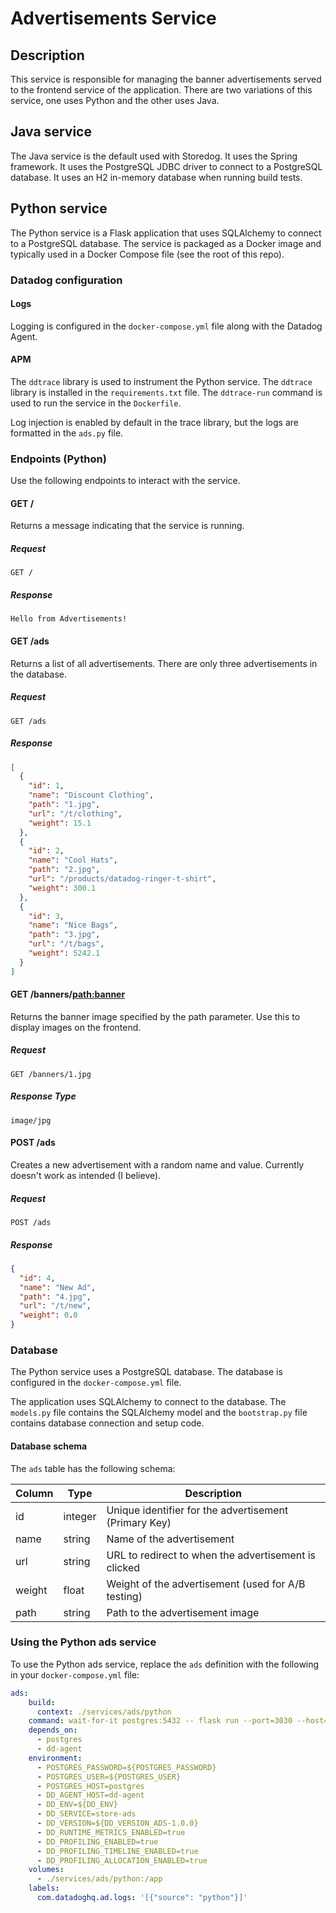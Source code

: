 # Advertisements Service

## Description

This service is responsible for managing the banner advertisements served to the frontend service of the application. There are two variations of this service, one uses Python and the other uses Java.

## Java service

The Java service is the default used with Storedog. It uses the Spring framework. It uses the PostgreSQL JDBC driver to connect to a PostgreSQL database. It uses an H2 in-memory database when running build tests.

## Python service

The Python service is a Flask application that uses SQLAlchemy to connect to a PostgreSQL database. The service is packaged as a Docker image and typically used in a Docker Compose file (see the root of this repo).

### Datadog configuration

#### Logs

Logging is configured in the `docker-compose.yml` file along with the Datadog Agent.

#### APM

The `ddtrace` library is used to instrument the Python service. The `ddtrace` library is installed in the `requirements.txt` file. The `ddtrace-run` command is used to run the service in the `Dockerfile`.

Log injection is enabled by default in the trace library, but the logs are formatted in the `ads.py` file.

### Endpoints (Python)

Use the following endpoints to interact with the service.

#### GET /

Returns a message indicating that the service is running.

##### Request

```text
GET /
```

##### Response

```text
Hello from Advertisements!
```

#### GET /ads

Returns a list of all advertisements. There are only three advertisements in the database.

##### Request

```text
GET /ads
```

##### Response

```json
[
  {
    "id": 1, 
    "name": "Discount Clothing", 
    "path": "1.jpg", 
    "url": "/t/clothing", 
    "weight": 15.1
  }, 
  {
    "id": 2, 
    "name": "Cool Hats", 
    "path": "2.jpg", 
    "url": "/products/datadog-ringer-t-shirt", 
    "weight": 300.1
  }, 
  {
    "id": 3, 
    "name": "Nice Bags", 
    "path": "3.jpg", 
    "url": "/t/bags", 
    "weight": 5242.1
  }
]
```

#### GET /banners/<path:banner>

Returns the banner image specified by the path parameter. Use this to display images on the frontend.

##### Request

```text
GET /banners/1.jpg
```

##### Response Type

```text
image/jpg
```

#### POST /ads

Creates a new advertisement with a random name and value. Currently doesn't work as intended (I believe).

##### Request

```text
POST /ads
```

##### Response

```json
{
  "id": 4, 
  "name": "New Ad", 
  "path": "4.jpg", 
  "url": "/t/new", 
  "weight": 0.0
}
```

### Database

The Python service uses a PostgreSQL database. The database is configured in the `docker-compose.yml` file. 

The application uses SQLAlchemy to connect to the database. The `models.py` file contains the SQLAlchemy model and the `bootstrap.py` file contains database connection and setup code.

#### Database schema

The `ads` table has the following schema:

| Column | Type | Description |
| --- | --- | --- |
| id | integer | Unique identifier for the advertisement (Primary Key) |
| name | string | Name of the advertisement |
| url | string | URL to redirect to when the advertisement is clicked |
| weight | float | Weight of the advertisement (used for A/B testing) |
| path | string | Path to the advertisement image |

### Using the Python ads service

To use the Python ads service, replace the `ads` definition with the following in your `docker-compose.yml` file:

```yaml
ads:
    build:
      context: ./services/ads/python
    command: wait-for-it postgres:5432 -- flask run --port=3030 --host=0.0.0.0 # If using any other port besides the default 9292, overriding the CMD is required
    depends_on:
      - postgres
      - dd-agent
    environment:
      - POSTGRES_PASSWORD=${POSTGRES_PASSWORD}
      - POSTGRES_USER=${POSTGRES_USER}
      - POSTGRES_HOST=postgres
      - DD_AGENT_HOST=dd-agent
      - DD_ENV=${DD_ENV}
      - DD_SERVICE=store-ads
      - DD_VERSION=${DD_VERSION_ADS-1.0.0}
      - DD_RUNTIME_METRICS_ENABLED=true
      - DD_PROFILING_ENABLED=true
      - DD_PROFILING_TIMELINE_ENABLED=true
      - DD_PROFILING_ALLOCATION_ENABLED=true
    volumes:
      - ./services/ads/python:/app
    labels:
      com.datadoghq.ad.logs: '[{"source": "python"}]'
